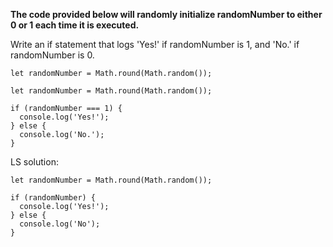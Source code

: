 **The code provided below will randomly initialize randomNumber to either 0 or 1 each time it is executed.**

Write an if statement that logs 'Yes!' if randomNumber is 1, and 'No.' if randomNumber is 0.

```
let randomNumber = Math.round(Math.random());
```

```
let randomNumber = Math.round(Math.random());

if (randomNumber === 1) {
  console.log('Yes!');
} else {
  console.log('No.');
}
```

LS solution:

```
let randomNumber = Math.round(Math.random());

if (randomNumber) {
  console.log('Yes!');
} else {
  console.log('No');
}
```

